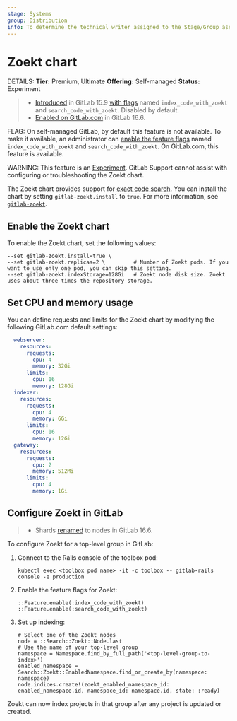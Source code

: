 ```yaml
---
stage: Systems
group: Distribution
info: To determine the technical writer assigned to the Stage/Group associated with this page, see https://handbook.gitlab.com/handbook/product/ux/technical-writing/#assignments
---
```


# Zoekt chart

DETAILS:
**Tier:** Premium, Ultimate
**Offering:** Self-managed
**Status:** Experiment

> - [Introduced](https://gitlab.com/gitlab-org/gitlab/-/merge_requests/105049) in GitLab 15.9 [with flags](https://docs.gitlab.com/ee/administration/feature_flags.html) named `index_code_with_zoekt` and `search_code_with_zoekt`. Disabled by default.
> - [Enabled on GitLab.com](https://gitlab.com/gitlab-org/gitlab/-/issues/388519) in GitLab 16.6.

FLAG:
On self-managed GitLab, by default this feature is not available.
To make it available, an administrator can [enable the feature flags](https://docs.gitlab.com/ee/administration/feature_flags.html) named `index_code_with_zoekt` and `search_code_with_zoekt`.
On GitLab.com, this feature is available.

WARNING:
This feature is an [Experiment](https://docs.gitlab.com/ee/policy/experiment-beta-support.html#experiment).
GitLab Support cannot assist with configuring or troubleshooting the Zoekt chart.

The Zoekt chart provides support for
[exact code search](https://docs.gitlab.com/ee/user/search/exact_code_search.html).
You can install the chart by setting `gitlab-zoekt.install` to `true`.
For more information, see [`gitlab-zoekt`](https://gitlab.com/gitlab-org/cloud-native/charts/gitlab-zoekt).

## Enable the Zoekt chart

To enable the Zoekt chart, set the following values:

```shell
--set gitlab-zoekt.install=true \
--set gitlab-zoekt.replicas=2 \         # Number of Zoekt pods. If you want to use only one pod, you can skip this setting.
--set gitlab-zoekt.indexStorage=128Gi   # Zoekt node disk size. Zoekt uses about three times the repository storage.
```

## Set CPU and memory usage

You can define requests and limits for the Zoekt chart by modifying the following GitLab.com default settings:

```yaml
  webserver:
    resources:
      requests:
        cpu: 4
        memory: 32Gi
      limits:
        cpu: 16
        memory: 128Gi
  indexer:
    resources:
      requests:
        cpu: 4
        memory: 6Gi
      limits:
        cpu: 16
        memory: 12Gi
  gateway:
    resources:
      requests:
        cpu: 2
        memory: 512Mi
      limits:
        cpu: 4
        memory: 1Gi
```

## Configure Zoekt in GitLab

> - Shards [renamed](https://gitlab.com/gitlab-org/gitlab/-/merge_requests/134717) to nodes in GitLab 16.6.

To configure Zoekt for a top-level group in GitLab:

1. Connect to the Rails console of the toolbox pod:

   ```shell
   kubectl exec <toolbox pod name> -it -c toolbox -- gitlab-rails console -e production
   ```

1. Enable the feature flags for Zoekt:

   ```shell
   ::Feature.enable(:index_code_with_zoekt)
   ::Feature.enable(:search_code_with_zoekt)
   ```

1. Set up indexing:

   ```shell
   # Select one of the Zoekt nodes
   node = ::Search::Zoekt::Node.last
   # Use the name of your top-level group
   namespace = Namespace.find_by_full_path('<top-level-group-to-index>')
   enabled_namespace = Search::Zoekt::EnabledNamespace.find_or_create_by(namespace: namespace)
   node.indices.create!(zoekt_enabled_namespace_id: enabled_namespace.id, namespace_id: namespace.id, state: :ready)
   ```

Zoekt can now index projects in that group after any project is updated or created.
